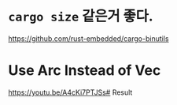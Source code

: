 # ```cargo size``` 같은거 좋다. 

https://github.com/rust-embedded/cargo-binutils

# Use Arc Instead of Vec

https://youtu.be/A4cKi7PTJSs# Result

```

```

